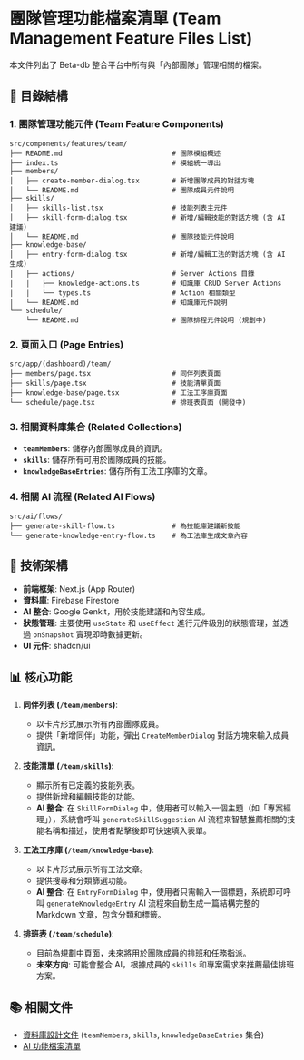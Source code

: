 # 團隊管理功能檔案清單 (Team Management Feature Files List)

本文件列出了 Beta-db 整合平台中所有與「內部團隊」管理相關的檔案。

## 📁 目錄結構

### 1. 團隊管理功能元件 (Team Feature Components)
```
src/components/features/team/
├── README.md                           # 團隊模組概述
├── index.ts                            # 模組統一導出
├── members/
│   ├── create-member-dialog.tsx        # 新增團隊成員的對話方塊
│   └── README.md                       # 團隊成員元件說明
├── skills/
│   ├── skills-list.tsx                 # 技能列表主元件
│   ├── skill-form-dialog.tsx           # 新增/編輯技能的對話方塊 (含 AI 建議)
│   └── README.md                       # 團隊技能元件說明
├── knowledge-base/
│   ├── entry-form-dialog.tsx           # 新增/編輯工法的對話方塊 (含 AI 生成)
│   ├── actions/                        # Server Actions 目錄
│   │   ├── knowledge-actions.ts        # 知識庫 CRUD Server Actions
│   │   └── types.ts                    # Action 相關類型
│   └── README.md                       # 知識庫元件說明
└── schedule/
    └── README.md                       # 團隊排程元件說明 (規劃中)
```

### 2. 頁面入口 (Page Entries)
```
src/app/(dashboard)/team/
├── members/page.tsx                    # 同伴列表頁面
├── skills/page.tsx                     # 技能清單頁面
├── knowledge-base/page.tsx             # 工法工序庫頁面
└── schedule/page.tsx                   # 排班表頁面 (開發中)
```

### 3. 相關資料庫集合 (Related Collections)
- **`teamMembers`**: 儲存內部團隊成員的資訊。
- **`skills`**: 儲存所有可用於團隊成員的技能。
- **`knowledgeBaseEntries`**: 儲存所有工法工序庫的文章。

### 4. 相關 AI 流程 (Related AI Flows)
```
src/ai/flows/
├── generate-skill-flow.ts              # 為技能庫建議新技能
└── generate-knowledge-entry-flow.ts    # 為工法庫生成文章內容
```

## 🔧 技術架構

- **前端框架**: Next.js (App Router)
- **資料庫**: Firebase Firestore
- **AI 整合**: Google Genkit，用於技能建議和內容生成。
- **狀態管理**: 主要使用 `useState` 和 `useEffect` 進行元件級別的狀態管理，並透過 `onSnapshot` 實現即時數據更新。
- **UI 元件**: shadcn/ui

## 📊 核心功能

1.  **同伴列表 (`/team/members`)**:
    - 以卡片形式展示所有內部團隊成員。
    - 提供「新增同伴」功能，彈出 `CreateMemberDialog` 對話方塊來輸入成員資訊。

2.  **技能清單 (`/team/skills`)**:
    - 顯示所有已定義的技能列表。
    - 提供新增和編輯技能的功能。
    - **AI 整合**: 在 `SkillFormDialog` 中，使用者可以輸入一個主題（如「專案經理」），系統會呼叫 `generateSkillSuggestion` AI 流程來智慧推薦相關的技能名稱和描述，使用者點擊後即可快速填入表單。

3.  **工法工序庫 (`/team/knowledge-base`)**:
    - 以卡片形式展示所有工法文章。
    - 提供搜尋和分類篩選功能。
    - **AI 整合**: 在 `EntryFormDialog` 中，使用者只需輸入一個標題，系統即可呼叫 `generateKnowledgeEntry` AI 流程來自動生成一篇結構完整的 Markdown 文章，包含分類和標籤。

4.  **排班表 (`/team/schedule`)**:
    - 目前為規劃中頁面，未來將用於團隊成員的排班和任務指派。
    - **未來方向**: 可能會整合 AI，根據成員的 `skills` 和專案需求來推薦最佳排班方案。

## 📚 相關文件

- [資料庫設計文件](../../02_architecture/database.md) (`teamMembers`, `skills`, `knowledgeBaseEntries` 集合)
- [AI 功能檔案清單](../ai-features/ai.md)

